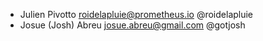 * Julien Pivotto <roidelapluie@prometheus.io> @roidelapluie
* Josue (Josh) Abreu <josue.abreu@gmail.com> @gotjosh
